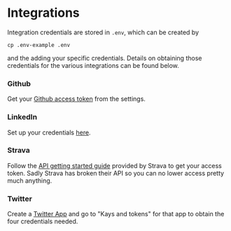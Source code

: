 # Integrations

Integration credentials are stored in `.env`, which can be created by

    cp .env-example .env

and the adding your specific credentials. Details on obtaining those credentials for the various integrations can be found below.

### Github

Get your [Github access token](https://github.com/settings/tokens) from the settings.

### LinkedIn

Set up your credentials [here](https://www.linkedin.com/developers/apps).

### Strava

Follow the [API getting started guide](https://developers.strava.com/docs/getting-started/) provided by Strava to get your access token. Sadly Strava has broken their API so you can no lower access pretty much anything.

### Twitter

Create a [Twitter App](https://apps.twitter.com/) and go to "Kays and tokens" for that app to obtain the four credentials needed.
